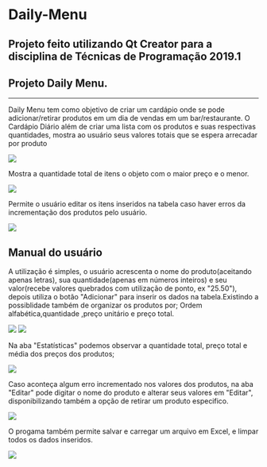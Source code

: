 # Daily-Menu
Projeto feito utilizando Qt Creator para a disciplina de Técnicas de Programação 2019.1
-------------

## Projeto Daily Menu.
---------------------
Daily Menu tem como objetivo de criar um cardápio onde se pode adicionar/retirar produtos em um dia de vendas em um bar/restaurante. 
O Cardápio Diário além de criar uma lista com os produtos e suas respectivas quantidades, mostra ao usuário seus valores totais que se espera arrecadar por produto

![](imagesave/img11.png)

Mostra a quantidade total de itens o objeto com o maior preço e o menor. 

![](imagesave/img22.png)

Permite o usuário editar os itens inseridos na tabela caso haver erros da incrementação dos produtos pelo usuário.

![](imagesave/img33.png)

Manual do usuário
--------------------------
A utilização é simples, o usuário acrescenta o nome do produto(aceitando apenas letras), sua quantidade(apenas em números inteiros) e seu valor(recebe valores quebrados com utilização de ponto, ex "25.50"), depois utiliza o botão "Adicionar" para inserir os dados na tabela.Existindo a possiblidade também de organizar os produtos por; Ordem alfabética,quantidade ,preço unitário e preço total. 

![](imagesave/imginserirr.png)
![](imagesave/imgnatabelaa.png)

Na aba "Estatísticas" podemos observar a quantidade total, preço total e média dos preços dos produtos;

![](imagesave/imgestatisticass.png)

Caso aconteça algum erro incrementado nos valores dos produtos, na aba "Editar" pode digitar o nome do produto e alterar seus valores em "Editar", disponibilizando também a opção de retirar um produto especifico.

![](imagesave/imgeditarr.png)

O progama também permite salvar e carregar um arquivo em Excel, e limpar todos os dados inseridos.

![](imagesave/imgsalvarr.png)
